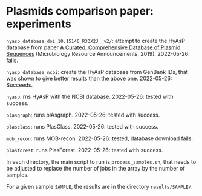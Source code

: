 # Plasmids comparison paper: experiments

`hyasp_database_doi_10.15146_R33X2J__v2/`: attempt to create the HyAsP database from paper <a href="https://doi.org/10.1128/MRA.01325-18">A Curated, Comprehensive Database of Plasmid Sequences</a> (Microbiology Resource Announcements, 2019). 2022-05-26: fails.

`hyasp_database_ncbi`: create the HyAsP database from GenBank IDs, that was shown to give better results than the above one. 2022-05-26: Succeeds.

`hyasp`: rns HyAsP with the NCBI database. 2022-05-26: tested with success.  

`plasgraph`: runs plAsgraph. 2022-05-26: tested with success.  

`plasclass`: runs PlasClass. 2022-05-26: tested with success.  

`mob_recon`: runs MOB-recon. 2022-05-26: tested, database download fails. 

`plasforest`: runs PlasForest. 2022-05-26: tested with success. 

In each directory, the main script to run is `process_samples.sh`, that needs to be adjusted to replace the number of jobs in the array by the number of samples.

For a given sample `SAMPLE`, the results are in the directory `results/SAMPLE/`.